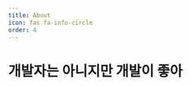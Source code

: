 ```yaml
---
title: About
icon: fas fa-info-circle
order: 4
---
```

<!-- 
> Add Markdown syntax content to file `_tabs/about.md`{: .filepath } and it will show up on this page.
{: .prompt-tip } -->

# 개발자는 아니지만 개발이 좋아